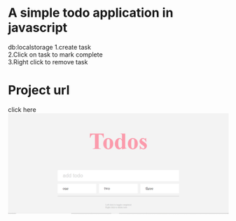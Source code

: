 # A simple todo application in javascript
db:localstorage
1.create task <br>
2.Click on task to mark complete <br>
3.Right click to remove task <br>
# Project url
<a src="https://megatodos.netlify.app/">click here</a>
<img src="./images/todos.png" width="600" align="center">